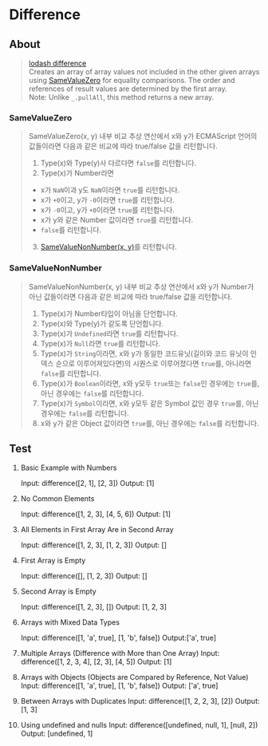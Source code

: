 # Difference

## About

> [lodash difference](https://lodash.com/docs/4.17.15#difference) <br/>
> Creates an array of array values not included in the other given arrays using [SameValueZero](https://262.ecma-international.org/7.0/#sec-samevaluezero) for equality comparisons. The order and references of result values are determined by the first array. <br/>
> Note: Unlike `_.pullAll`, this method returns a new array.

### SameValueZero

> SameValueZero(x, y) 내부 비교 추상 연산에서 x와 y가 ECMAScript 언어의 값들이라면 다음과 같은 비교에 따라 true/false 값을 리턴합니다. <br/>
>
> 1. Type(x)와 Type(y)사 다르다면 `false`를 리턴합니다.
> 2. Type(x)가 Number라면
>
> - x가 `NaN`이과 y도 `NaN`이라면 `true`를 리턴합니다.
> - x가 `+0`이고, y가 `-0`이라면 `true`를 리턴합니다.
> - x가 `-0`이고, y가 `+0`이라면 `true`를 리턴합니다.
> - x가 y와 같은 Number 값이라면 `true`를 리턴합니다.
> - `false`를 리턴합니다.
>
> 3. [SameValueNonNumber(x, y)](https://262.ecma-international.org/7.0/#sec-samevaluenonnumber)를 리턴합니다.

### SameValueNonNumber

> SameValueNonNumber(x, y) 내부 비교 추상 연산에서 x와 y가 Number가 아닌 값들이라면 다음과 같은 비교에 따라 true/false 값을 리턴합니다. <br/>
>
> 1. Type(x)가 Number타입이 아님을 단언합니다.
> 2. Type(x)와 Type(y)가 같도록 단언합니다.
> 3. Type(x)가 `Undefined`라면 `true`를 리턴합니다.
> 4. Type(x)가 `Null`라면 `true`를 리턴합니다.
> 5. Type(x)가 `String`이라면, x와 y가 동일한 코드유닛(길이와 코드 유닛이 인덱스 순으로 이루어져있다면)의 시퀀스로 이루어졌다면 `true`를, 아니라면 `false`를 리턴합니다.
> 6. Type(x)가 `Boolean`이라면, x와 y모두 `true`또는 `false`인 경우에는 `true`를, 아닌 경우에는 `false`를 리턴합니다.
> 7. Type(x)가 `Symbol`이라면, x와 y모두 같은 Symbol 값인 경우 `true`를, 아닌 경우에는 `false`를 리턴합니다.
> 8. x와 y가 같은 Object 값이라면 `true`를, 아닌 경우에는 `false`를 리턴합니다.

## Test

1. Basic Example with Numbers

   Input: difference([2, 1], [2, 3])
   Output: [1]

2. No Common Elements

   Input: difference([1, 2, 3], [4, 5, 6])
   Output: [1]

3. All Elements in First Array Are in Second Array

   Input: difference([1, 2, 3], [1, 2, 3])
   Output: []

4. First Array is Empty

   Input: difference([], [1, 2, 3])
   Output: []

5. Second Array is Empty

   Input: difference([1, 2, 3], [])
   Output: [1, 2, 3]

6. Arrays with Mixed Data Types

   Input: difference([1, 'a', true], [1, 'b', false])
   Output:['a', true]

7. Multiple Arrays (Difference with More than One Array)
   Input: difference([1, 2, 3, 4], [2, 3], [4, 5])
   Output: [1]

8. Arrays with Objects (Objects are Compared by Reference, Not Value)
   Input: difference([1, 'a', true], [1, 'b', false])
   Output: ['a', true]

9. Between Arrays with Duplicates
   Input: difference([1, 2, 2, 3], [2])
   Output: [1, 3]

10. Using undefined and nulls
    Input: difference([undefined, null, 1], [null, 2])
    Output: [undefined, 1]
